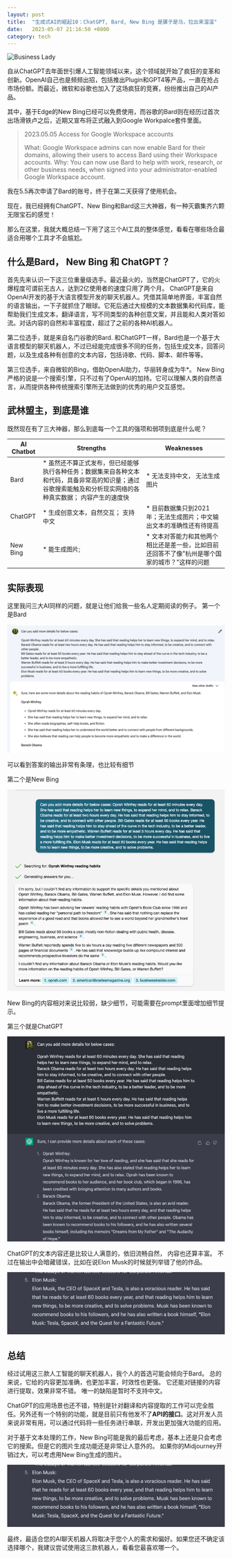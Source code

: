 ```yaml
---
layout: post
title:  "生成式AI的崛起10：ChatGPT, Bard, New Bing 是骡子是马，拉出来溜溜"
date:   2023-05-07 21:16:50 +0800
category: tech
---
```


![Business Lady](https://unsplash.com/photos/TXxiFuQLBKQ)


自从ChatGPT去年面世引爆人工智能领域以来，这个领域就开始了疯狂的变革和创新。OpenAI自己也是频频出招，包括推出Plugin和GPT4等产品，一直在抢占市场份额。而最近，微软和谷歌也加入了这场疯狂的竞赛，纷纷推出自己的AI产品。

其中，基于Edge的New Bing已经可以免费使用，而谷歌的Bard则在经历过首次出场滑铁卢之后，近期又宣布将正式融入到Google Workpalce套件里面。

> 2023.05.05
Access for Google Workspace accounts
> 
> What: Google Workspace admins can now enable Bard for their domains, allowing their users to access Bard using their Workspace accounts.
> Why: You can now use Bard to help with work, research, or other business needs, when signed into your administrator-enabled Google Workspace account.

我在5.5再次申请了Bard的账号，终于在第二天获得了使用机会。

现在，我已经拥有ChatGPT、New Bing和Bard这三大神器，有一种灭霸集齐六颗无限宝石的感觉！

那么在这里，我就大概总结一下用了这三个AI工具的整体感觉，看看在哪些场合最适合用哪个工具才不会尴尬。 

## 什么是Bard， New Bing 和 ChatGPT？

首先先来认识一下这三位重量级选手。最近最火的，当然是ChatGPT了，它的火爆程度可谓前无古人，达到2亿使用者的速度只用了两个月。 ChatGPT是来自OpenAI开发的基于大语言模型开发的聊天机器人。凭借其简单地界面，丰富自然的语言输出，一下子就抓住了眼球。它死后通过大规模的文本数据集和代码库，能帮助我们生成文本，翻译语言，写不同类型的各种创意文案，并且能和人类对答如流。对话内容的自然和丰富程度，超过了之前的各种AI机器人。 

第二位选手，就是来自名门谷歌的Bard. 和ChatGPT一样，Bard也是一个基于大语言模型的聊天机器人，不过已经能完成很多不同的任务，包括生成文本，回答问题，以及生成各种有创意的文本内容，包括诗歌、代码、脚本、邮件等等。 

第三位选手，来自微软的Bing，借助OpenAI助力，华丽转身成为牛*。 New Bing 严格的说是一个搜索引擎，只不过有了OpenAI的加持。它可以理解人类的自然语言，从而提供各种传统搜索引擎所无法做到的优秀的用户交互感觉。

## 武林盟主，到底是谁

既然现在有了三大神器，那么到底每一个工具的强项和弱项到底是什么呢？

| AI Chatbot | Strengths                                                                        | Weaknesses                                        |
|---|----------------------------------------------------------------------------------|---------------------------------------------------|
| Bard | * 虽然还不算正式发布，但已经能够执行各种任务；数据集来自各种文本和代码，具备非常高的知识量；通过谷歌搜索能触及和分析现实网络的各种真实数据； 内容产生的速度快 | * 无法支持中文， 无法生成图片                                  |
| ChatGPT | * 生成创意文本，自然交互； 支持中文                                                              | * 目前数据集只到2021年；无法生成图片；中文输出文本的准确性还有待提高             |
| New Bing | * 能生成图片;                                                                         | * 文本对答能力和其他两个相比还是差一些，比如目前还回答不了像"杭州是哪个国家的城市？"这样的问题 |

## 实际表现

这里我问三大AI同样的问题，就是让他们给我一些名人定期阅读的例子。 第一个是Bard 

![Bard](/assets/doc_img/2023-05-07-ai_11_bard.png)

可以看到答案的输出非常有条理，也比较有细节

第二个是New Bing

![New Bing](/assets/doc_img/2023-05-07-ai_11_new_bing.png)

New Bing的内容相对来说比较弱，缺少细节，可能需要在prompt里面增加细节提示。

第三个就是ChatGPT

![ChatGPT](/assets/doc_img/2023-05-07-ai_11_chatgpt.png)

ChatGPT的文本内容还是比较让人满意的，依旧流畅自然， 内容也还算丰富。 不过在输出中会暗藏错误，比如在说Elon Musk的时候就列举错了他的作品。 

![ChatGPT wrong answer](/assets/doc_img/2023-05-07-ai_11_chatgpt_wrong_answer.png)

## 总结

经过试用这三款人工智能的聊天机器人，我个人的首选可能会倾向于Bard。 总的来说，它给的内容更加准确，也更加丰富，时效性也更强。 它还能对链接的内容进行提取，效果非常不错。 唯一的缺陷是暂时不支持中文。 

ChatGPT的应用场景也还不错，特别是针对翻译和内容提取的工作可以完全胜任。另外还有一个特别的功能，就是目前只有他发不了**API的接口**。这对开发人员来说非常有用，可以通过代码将一些任务进行串联，开发出更加强大功能的应用。 

对于基于文本处理的工作，New Bing可能是我的最后考虑，基本上还是只会考虑它的搜索。但是它的图片生成功能还是非常让人意外的。 如果你的Midjourney开销过大，可以考虑用New Bing生成的图片。 

![New Bing Picture](/assets/doc_img/2023-05-07-ai_11_chatgpt_wrong_answer.png)

最终，最适合您的AI聊天机器人将取决于您个人的需求和偏好。如果您还不确定该选择哪个，我建议尝试使用这三款机器人，看看您最喜欢哪一个。



